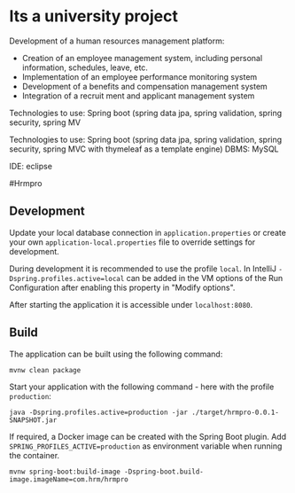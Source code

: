 # Its a university project

Development of a human resources management platform:
- Creation of an employee management system, including personal information, schedules, leave, etc.
- Implementation of an employee performance monitoring system
- Development of a benefits and compensation management system
- Integration of a recruit ment and applicant management system



Technologies to use:
Spring boot (spring data jpa, spring validation, spring security, spring MV

Technologies to use:
Spring boot (spring data jpa, spring validation, spring security, spring MVC with thymeleaf as a template engine)
DBMS: MySQL

IDE: eclipse

#Hrmpro

## Development

Update your local database connection in `application.properties` or create your own `application-local.properties` file to override
settings for development.

During development it is recommended to use the profile `local`. In IntelliJ `-Dspring.profiles.active=local` can be
added in the VM options of the Run Configuration after enabling this property in "Modify options".

After starting the application it is accessible under `localhost:8080`.

## Build

The application can be built using the following command:

```
mvnw clean package
```

Start your application with the following command - here with the profile `production`:

```
java -Dspring.profiles.active=production -jar ./target/hrmpro-0.0.1-SNAPSHOT.jar
```

If required, a Docker image can be created with the Spring Boot plugin. Add `SPRING_PROFILES_ACTIVE=production` as
environment variable when running the container.

```
mvnw spring-boot:build-image -Dspring-boot.build-image.imageName=com.hrm/hrmpro
```

